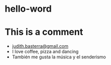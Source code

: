 # hello-word
# This is a comment

* judith.basterra@gmail.com
* I love coffee, pizza and dancing
* También me gusta la música y el senderismo
